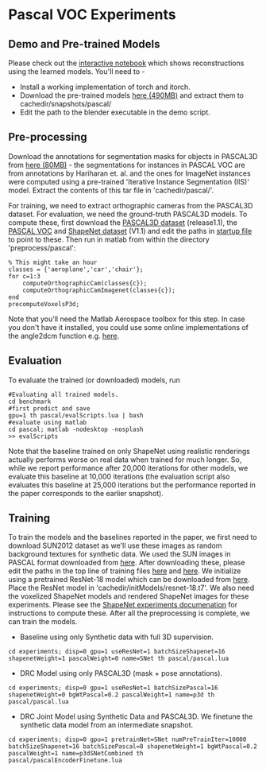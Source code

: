# Pascal VOC Experiments

## Demo and Pre-trained Models

Please check out the [interactive notebook](../demo/demo.ipynb) which shows reconstructions using the learned models. You'll need to - 
- Install a working implementation of torch and itorch.
- Download the pre-trained models [here (490MB)](https://people.eecs.berkeley.edu/~shubhtuls/cachedir/drc/snapshots/pascalModels.tar.gz) and extract them to cachedir/snapshots/pascal/
- Edit the path to the blender executable in the demo script.

## Pre-processing
Download the annotations for segmentation masks for objects in PASCAL3D from [here (80MB)](https://people.eecs.berkeley.edu/~shubhtuls/cachedir/drc/pascalData.tar.gz) - the segmentations for instances in PASCAL VOC are from annotations by Hariharan et. al. and the ones for ImageNet instances were computed using a pre-trained 'Iterative Instance Segmentation (IIS)' model. Extract the contents of this tar file in 'cachedir/pascal/'.

For training, we need to extract orthographic cameras from the PASCAL3D dataset. For evaluation, we need the ground-truth PASCAL3D models. To compute these, first download the [PASCAL3D dataset](http://cvgl.stanford.edu/projects/pascal3d.html) (release1.1), the [PASCAL VOC](http://host.robots.ox.ac.uk/pascal/VOC/) and [ShapeNet dataset](https://www.shapenet.org/) (V1.1) and edit the paths in [startup file](../preprocess/pascal/startup.m) to point to these. Then run in matlab from within the directory 'preprocess/pascal':
```
% This might take an hour
classes = {'aeroplane','car','chair'};
for c=1:3
    computeOrthographicCam(classes{c});
    computeOrthographicCamImagenet(classes{c});
end
precomputeVoxelsP3d;
```
Note that you'll need the Matlab Aerospace toolbox for this step. In case you don't have it installed, you could use some online implementations of the angle2dcm function e.g. [here](https://github.com/su2code/MeshTools/blob/master/Matlab/angle2dcm.m).

## Evaluation
To evaluate the trained (or downloaded) models, run
```
#Evaluating all trained models.
cd benchmark
#first predict and save
gpu=1 th pascal/evalScripts.lua | bash
#evaluate using matlab
cd pascal; matlab -nodesktop -nosplash
>> evalScripts
```
Note that the baseline trained on only ShapeNet using realistic renderings actually performs worse on real data when trained for much longer. So, while we report performance after 20,000 iterations for other models, we evaluate this baseline at 10,000 iterations (the evaluation script also evaluates this baseline at 25,000 iterations but the performance reported in the paper corresponds to the earlier snapshot).

## Training
To train the models and the baselines reported in the paper, we first need to download SUN2012 dataset as we'll use these images as random background textures for synthetic data. We used the SUN images in PASCAL format downloaded from [here](http://groups.csail.mit.edu/vision/SUN/releases/SUN2012pascalformat.tar.gz). After downloading these, please edit the paths in the top line of training files [here](../experiments/pascal/pascal.lua) and [here](../experiments/pascal/pascalEncoderFinetune.lua). We initialize using a pretrained ResNet-18 model which can be downloaded from [here](https://github.com/facebook/fb.resnet.torch/tree/master/pretrained). Place the ResNet model in 'cachedir/initModels/resnet-18.t7'. We also need the voxelized ShapeNet models and rendered ShapeNet images for these experiments. Please see the [ShapeNet experiments documenation](snet.md) for instructions to compute these. After all the preprocessing is complete, we can train the models.

- Baseline using only Synthetic data with full 3D supervision.
```
cd experiments; disp=0 gpu=1 useResNet=1 batchSizeShapenet=16 shapenetWeight=1 pascalWeight=0 name=SNet th pascal/pascal.lua
```

- DRC Model using only PASCAL3D (mask + pose annotations).
```
cd experiments; disp=0 gpu=1 useResNet=1 batchSizePascal=16 shapenetWeight=0 bgWtPascal=0.2 pascalWeight=1 name=p3d th pascal/pascal.lua
```

- DRC Joint Model using Synthetic Data and PASCAL3D. We finetune the synthetic data model from an intermediate snapshot.
```
cd experiments; disp=0 gpu=1 pretrainNet=SNet numPreTrainIter=10000 batchSizeShapenet=16 batchSizePascal=8 shapenetWeight=1 bgWtPascal=0.2 pascalWeight=1 name=p3dSNetCombined th pascal/pascalEncoderFinetune.lua
```

